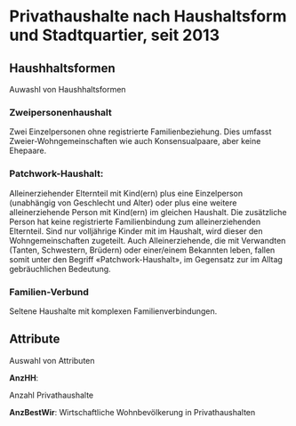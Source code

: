 # Privathaushalte nach Haushaltsform und Stadtquartier, seit 2013 

## Haushhaltsformen

Auwashl von Haushhaltsformen

###  Zweipersonenhaushalt

Zwei Einzelpersonen ohne registrierte Familienbeziehung. Dies umfasst Zweier-Wohngemeinschaften wie auch Konsensualpaare, aber keine Ehepaare.

### Patchwork-Haushalt:

Alleinerziehender Elternteil mit Kind(ern) plus eine Einzelperson (unabhängig
von Geschlecht und Alter) oder plus eine weitere alleinerziehende Person mit
Kind(ern) im gleichen Haushalt. Die zusätzliche Person hat keine registrierte
Familienbindung zum alleinerziehenden Elternteil. Sind nur volljährige Kinder
mit im Haushalt, wird dieser den Wohngemeinschaften zugeteilt. Auch
Alleinerziehende, die mit Verwandten (Tanten, Schwestern, Brüdern) oder
einer/einem Bekannten leben, fallen somit unter den Begriff
«Patchwork-Haushalt», im Gegensatz zur im Alltag gebräuchlichen Bedeutung.

### Familien-Verbund

Seltene Haushalte mit komplexen Familienverbindungen.

## Attribute

Auswahl von Attributen

**AnzHH**:

Anzahl Privathaushalte

**AnzBestWir**: Wirtschaftliche Wohnbevölkerung in Privathaushalten
